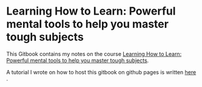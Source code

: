 # Learning How to Learn: Powerful mental tools to help you master tough subjects

This Gitbook contains my notes on the course [Learning How to Learn: Powerful mental tools to help you master tough subjects](https://www.coursera.org/learn/learning-how-to-learn).

A tutorial I wrote on how to host this gitbook on github pages is written [here](https://medium.com/@richdayandnight/simple-tutorial-on-hosting-your-gitbook-documentation-on-github-pages-bonus-with-gitbook-editor-f27f60d5d408?postPublishedType=initial)  .